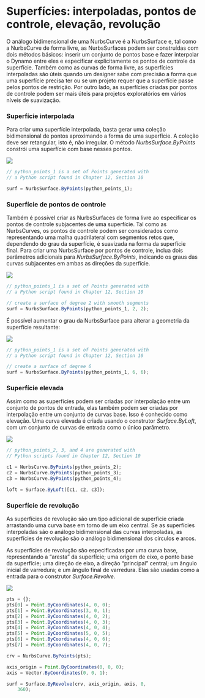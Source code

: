 # Superfícies: interpoladas, pontos de controle, elevação, revolução

O análogo bidimensional de uma NurbsCurve é a NurbsSurface e, tal como a NurbsCurve de forma livre, as NurbsSurfaces podem ser construídas com dois métodos básicos: inserir um conjunto de pontos base e fazer interpolar o Dynamo entre eles e especificar explicitamente os pontos de controle da superfície. Também como as curvas de forma livre, as superfícies interpoladas são úteis quando um designer sabe com precisão a forma que uma superfície precisa ter ou se um projeto requer que a superfície passe pelos pontos de restrição. Por outro lado, as superfícies criadas por pontos de controle podem ser mais úteis para projetos exploratórios em vários níveis de suavização.

### Superfície interpolada

Para criar uma superfície interpolada, basta gerar uma coleção bidimensional de pontos aproximando a forma de uma superfície. A coleção deve ser retangular, isto é, não irregular. O método _NurbsSurface.ByPoints_ constrói uma superfície com base nesses pontos.

![](../images/8-2/6/Surfaces\_01.png)

```js
// python_points_1 is a set of Points generated with
// a Python script found in Chapter 12, Section 10

surf = NurbsSurface.ByPoints(python_points_1);
```

### Superfície de pontos de controle

Também é possível criar as NurbsSurfaces de forma livre ao especificar os pontos de controle subjacentes de uma superfície. Tal como as NurbsCurves, os pontos de controle podem ser considerados como representando uma malha quadrilateral com segmentos retos que, dependendo do grau da superfície, é suavizada na forma da superfície final. Para criar uma NurbsSurface por pontos de controle, inclua dois parâmetros adicionais para _NurbsSurface.ByPoints_, indicando os graus das curvas subjacentes em ambas as direções da superfície.

![](../images/8-2/6/Surfaces\_02.png)

```js
// python_points_1 is a set of Points generated with
// a Python script found in Chapter 12, Section 10

// create a surface of degree 2 with smooth segments
surf = NurbsSurface.ByPoints(python_points_1, 2, 2);
```

É possível aumentar o grau da NurbsSurface para alterar a geometria da superfície resultante:

![](../images/8-2/6/Surfaces\_03.png)

```js
// python_points_1 is a set of Points generated with
// a Python script found in Chapter 12, Section 10

// create a surface of degree 6
surf = NurbsSurface.ByPoints(python_points_1, 6, 6);
```

### Superfície elevada

Assim como as superfícies podem ser criadas por interpolação entre um conjunto de pontos de entrada, elas também podem ser criadas por interpolação entre um conjunto de curvas base. Isso é conhecido como elevação. Uma curva elevada é criada usando o construtor _Surface.ByLoft_, com um conjunto de curvas de entrada como o único parâmetro.

![](../images/8-2/6/Surfaces\_04.png)

```js
// python_points_2, 3, and 4 are generated with
// Python scripts found in Chapter 12, Section 10

c1 = NurbsCurve.ByPoints(python_points_2);
c2 = NurbsCurve.ByPoints(python_points_3);
c3 = NurbsCurve.ByPoints(python_points_4);

loft = Surface.ByLoft([c1, c2, c3]);
```

### Superfície de revolução

As superfícies de revolução são um tipo adicional de superfície criada arrastando uma curva base em torno de um eixo central. Se as superfícies interpoladas são o análogo bidimensional das curvas interpoladas, as superfícies de revolução são o análogo bidimensional dos círculos e arcos.

As superfícies de revolução são especificadas por uma curva base, representando a “aresta” da superfície; uma origem de eixo, o ponto base da superfície; uma direção de eixo, a direção “principal” central; um ângulo inicial de varredura; e um ângulo final de varredura. Elas são usadas como a entrada para o construtor _Surface.Revolve_.

![](../images/8-2/6/Surfaces\_05.png)

```js
pts = {};
pts[0] = Point.ByCoordinates(4, 0, 0);
pts[1] = Point.ByCoordinates(3, 0, 1);
pts[2] = Point.ByCoordinates(4, 0, 2);
pts[3] = Point.ByCoordinates(4, 0, 3);
pts[4] = Point.ByCoordinates(4, 0, 4);
pts[5] = Point.ByCoordinates(5, 0, 5);
pts[6] = Point.ByCoordinates(4, 0, 6);
pts[7] = Point.ByCoordinates(4, 0, 7);

crv = NurbsCurve.ByPoints(pts);

axis_origin = Point.ByCoordinates(0, 0, 0);
axis = Vector.ByCoordinates(0, 0, 1);

surf = Surface.ByRevolve(crv, axis_origin, axis, 0,
    360);
```
